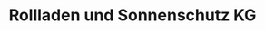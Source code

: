 ---
title: "Rollladen und Sonnenschutz KG"
url: /nobitz/rollladen-und-sonnenschutz-kg/
shop: Jalousien
---